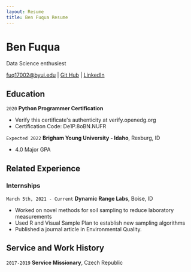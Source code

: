```yaml
---
layout: Resume
title: Ben Fuqua Resume
---
```

# Ben Fuqua
Data Science enthusiest

<div id="webaddress">
<a href="fuq17002@byui.edu">fuq17002@byui.edu</a>
| <a href="https://github.com/cmbfuqua/">Git Hub</a>
| <a href="https://www.linkedin.com/in/ben-fuqua-021799/">LinkedIn</a>
</div>

<!-- https://www.monique.tech/the-art-of-markdown -->

## Education

`2020`
__Python Programmer Certification__

- Verify this certificate's authenticity at verify.openedg.org
- Certification Code: De1P.8oBN.NUFR


`Expected 2022`
__Brigham Young University - Idaho__, Rexburg, ID

- 4.0 Major GPA


## Related Experience

### Internships

`March 5th, 2021 - Current`
__Dynamic Range Labs__, Boise, ID

- Worked on novel methods for soil sampling to reduce laboratory measurements
- Used R and Visual Sample Plan to establish new sampling algorithms
- Published a journal article in Environmental Quality.

## Service and Work History

`2017-2019`
__Service Missionary__, Czech Republic



<!-- ### Footer

Last updated: May 2013 -->


